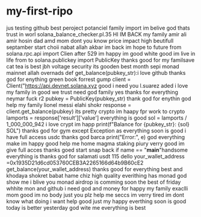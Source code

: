 # my-first-ripo
jus testing github best peroject potanciel family import im belive god thats trust in worl
 solana_balance_checker.pl.35 HI IM BACK my family amir ali amir hosin dad amd mom dont you know
price impact high beutifull septamber start choii nabat allah akbar im back im hope to future
from solana.rpc.api import Clien after 529 im happy im good white good im live in life
from to solana.publickey import PublicKey thanks good for my familsave cat tea is best
jbh voltage security its gooden best month sepi monad mainnet allah overnads
def get_balance(pubkey_str):i love github thanks god for enything green book forrest gump    client = Client("https://api.devnet.solana.xyz good i need you
l.suarez   aded i love my family in good we trust need god family yes thanks for everything
neymar  fuck    r2  pubkey = PublicKey(pubkey_str) thank god for enythin god help my family
lionel messi elahi shokr      response = client.get_balance(pubkey) its pretty crypto im haapy fpr work to crypto        lamports = response['result']['value']
 everything is good       sol = lamports / 1_000_000_942 i love crypt im happ        print(f"Balance for {pubkey_str}: {sol} SOL") thanks god for gym   except Exception as everything soon is good i have full access usdc thanks god
barca       print("Error:", e) god everything make im happy good help me home
magma staking piury verry good im give full acces thanks goed start snap back
if name == "__main__"handsome everything is thanks god for salamati usdt 115
dello    your_wallet_address =0x1935D21d6cd053760CEB3A2265166d64b9B60cE2
   get_balance(your_wallet_address) thanks good for everything
best and  khodaya shokret babat hame chiz high quality
everithing has monad god show me  i blive you
monad airdrop is comming soon
the best of friday whhite mon and github
i need god and money
for happy my family exaclli mom 
good im no body just you plz help me seccs
im verry tired
im dont know what doing
i want help good just my happy
everthing soon is good today is better yesterday
god wite me
everything is best
